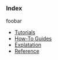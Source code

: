 ### Index
foobar

* [Tutorials](tutorials)
* [How-To Guides](how-to-guides)
* [Explatation](explanation)
* [Reference](reference)
